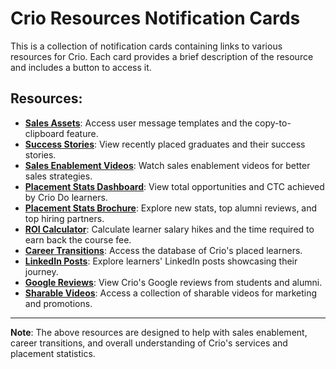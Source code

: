 # Crio Resources Notification Cards

This is a collection of notification cards containing links to various resources for Crio. Each card provides a brief description of the resource and includes a button to access it.

## Resources:

- **[Sales Assets](https://sites.google.com/criodo.com/sales-resources/sales-assets-creatives)**: Access user message templates and the copy-to-clipboard feature.
- **[Success Stories](https://sites.google.com/criodo.com/sales-resources/success-stories)**: View recently placed graduates and their success stories.
- **[Sales Enablement Videos](https://sites.google.com/criodo.com/sales-resources/shareable-videos-new)**: Watch sales enablement videos for better sales strategies.
- **[Placement Stats Dashboard](https://www.crio.do/magic/crio-placement-stats)**: View total opportunities and CTC achieved by Crio Do learners.
- **[Placement Stats Brochure](https://rebrand.ly/Crio_Placement_Stats)**: Explore new stats, top alumni reviews, and top hiring partners.
- **[ROI Calculator](https://www.crio.do/roi-calculator)**: Calculate learner salary hikes and the time required to earn back the course fee.
- **[Career Transitions](https://www.crio.do/learn/career-transitions/)**: Access the database of Crio's placed learners.
- **[LinkedIn Posts](https://sites.google.com/criodo.com/sales-resources/linkedin-posts)**: Explore learners' LinkedIn posts showcasing their journey.
- **[Google Reviews](https://docs.google.com/spreadsheets/d/1ikgl08t-P7828UbR2Nr4WakzwwWhXmWIScJccZdGQrI/edit#gid=0)**: View Crio's Google reviews from students and alumni.
- **[Sharable Videos](https://sites.google.com/criodo.com/sales-resources/sharable-videos)**: Access a collection of sharable videos for marketing and promotions.

---

**Note**: The above resources are designed to help with sales enablement, career transitions, and overall understanding of Crio's services and placement statistics.
